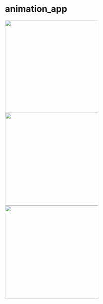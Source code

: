 # animation_app


<img src = "https://github.com/nikunjparmar21899/advanced_flutter/assets/121547318/56ff8d6c-cf5e-41ab-b189-3879f2030efd" width = "300">

<img src = "https://github.com/nikunjparmar21899/advanced_flutter/assets/121547318/2399a865-73a3-44f3-b983-da34d43ce55c" width = "300">


<img src = "https://github.com/nikunjparmar21899/advanced_flutter/assets/121547318/7f42c2a1-94c1-45ab-a9e8-2e794ffbb55d" width = "300">



